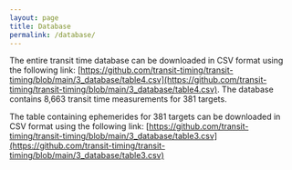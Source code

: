 ```yaml
---
layout: page
title: Database
permalink: /database/
---
```


The entire transit time database can be downloaded in CSV format using the following link: [https://github.com/transit-timing/transit-timing/blob/main/3_database/table4.csv](https://github.com/transit-timing/transit-timing/blob/main/3_database/table4.csv).
The database contains 8,663 transit time measurements for 381 targets.

The table containing ephemerides for 381 targets can be downloaded in CSV format using the following link: [https://github.com/transit-timing/transit-timing/blob/main/3_database/table3.csv](https://github.com/transit-timing/transit-timing/blob/main/3_database/table3.csv)
